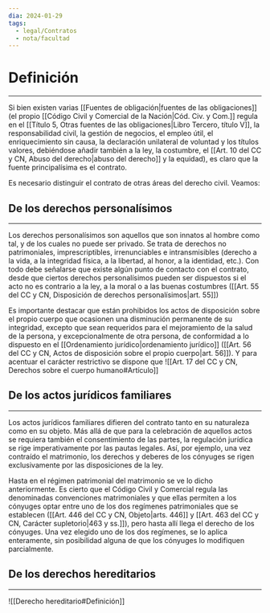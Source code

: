 ```yaml
---
dia: 2024-01-29
tags:
  - legal/Contratos
  - nota/facultad
---
```

# Definición
---
Si bien existen varias [[Fuentes de obligación|fuentes de las obligaciones]] (el propio [[Código Civil y Comercial de la Nación|Cód. Civ. y Com.]] regula en el [[Título 5, Otras fuentes de las obligaciones|Libro Tercero, título V]], la responsabilidad civil, la gestión de negocios, el empleo útil, el enriquecimiento sin causa, la declaración unilateral de voluntad y los títulos valores, debiéndose añadir también a la ley, la costumbre, el [[Art. 10 del CC y CN, Abuso del derecho|abuso del derecho]] y la equidad), es claro que la fuente principalísima es el contrato. 

Es necesario distinguir el contrato de otras áreas del derecho civil. Veamos:

## De los derechos personalísimos
---
Los derechos personalísimos son aquellos que son innatos al hombre como tal, y de los cuales no puede ser privado. Se trata de derechos no patrimoniales, imprescriptibles, irrenunciables e intransmisibles (derecho a la vida, a la integridad física, a la libertad, al honor, a la identidad, etc.). Con todo debe señalarse que existe algún punto de contacto con el contrato, desde que ciertos derechos personalísimos pueden ser dispuestos si el acto no es contrario a la ley, a la moral o a las buenas costumbres ([[Art. 55 del CC y CN, Disposición de derechos personalísimos|art. 55]])

Es importante destacar que están prohibidos los actos de disposición sobre el propio cuerpo que ocasionen una disminución permanente de su integridad, excepto que sean requeridos para el mejoramiento de la salud de la persona, y excepcionalmente de otra persona, de conformidad a lo dispuesto en el [[Ordenamiento jurídico|ordenamiento jurídico]] ([[Art. 56 del CC y CN, Actos de disposición sobre el propio cuerpo|art. 56]]). Y para acentuar el carácter restrictivo se dispone que ![[Art. 17 del CC y CN, Derechos sobre el cuerpo humano#Artículo]]
## De los actos jurídicos familiares
---
Los actos jurídicos familiares difieren del contrato tanto en su naturaleza como en su objeto. Más allá de que para la celebración de aquellos actos se requiera también el consentimiento de las partes, la regulación jurídica se rige imperativamente por las pautas legales. Así, por ejemplo, una vez contraído el matrimonio, los derechos y deberes de los cónyuges se rigen exclusivamente por las disposiciones de la ley.

Hasta en el régimen patrimonial del matrimonio se ve lo dicho anteriormente. Es cierto que el Código Civil y Comercial regula las denominadas convenciones matrimoniales y que ellas permiten a los cónyuges optar entre uno de los dos regímenes patrimoniales que se establecen ([[Art. 446 del CC y CN, Objeto|arts. 446]] y [[Art. 463 del CC y CN, Carácter supletorio|463 y ss.]]), pero hasta allí llega el derecho de los cónyuges. Una vez elegido uno de los dos regímenes, se lo aplica enteramente, sin posibilidad alguna de que los cónyuges lo modifiquen parcialmente.

## De los derechos hereditarios
---
![[Derecho hereditario#Definición]]